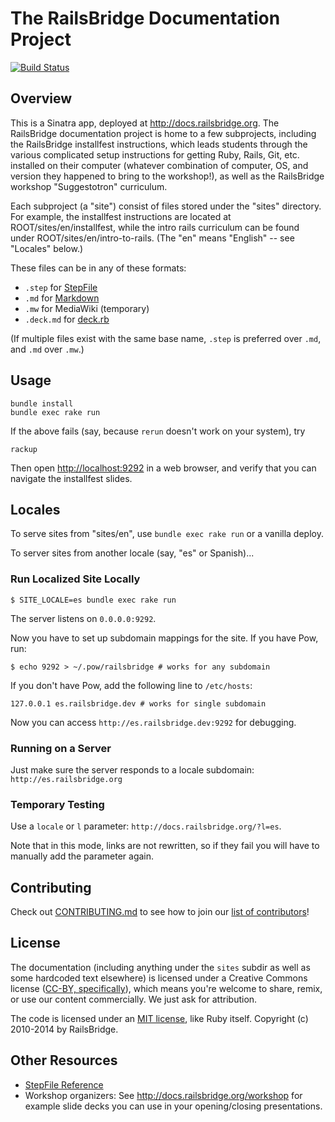 # The RailsBridge Documentation Project

[![Build Status](https://travis-ci.org/railsbridge/docs.png)](https://travis-ci.org/railsbridge/docs)

## Overview

This is a Sinatra app, deployed at <http://docs.railsbridge.org>. The RailsBridge documentation project is home to a few subprojects, including the RailsBridge installfest instructions, which leads students through the various complicated setup instructions for getting Ruby, Rails, Git, etc. installed on their computer (whatever combination of computer, OS, and version they happened to bring to the workshop!), as well as the RailsBridge workshop "Suggestotron" curriculum.

Each subproject (a "site") consist of files stored under the "sites" directory. For example, the installfest instructions are located at ROOT/sites/en/installfest, while the intro rails curriculum can be found under ROOT/sites/en/intro-to-rails. (The "en" means "English" -- see "Locales" below.)

These files can be in any of these formats:

* `.step` for [StepFile](step_file_reference.md)
* `.md` for [Markdown](http://daringfireball.net/projects/markdown/syntax)
* `.mw` for MediaWiki (temporary)
* `.deck.md` for [deck.rb](https://github.com/alexch/deck.rb)

(If multiple files exist with the same base name, `.step` is preferred over `.md`, and `.md` over `.mw`.)

## Usage

    bundle install
    bundle exec rake run

If the above fails (say, because `rerun` doesn't work on your system), try

    rackup

Then open <http://localhost:9292> in a web browser, and verify that you can navigate the installfest slides.

## Locales

To serve sites from "sites/en", use `bundle exec rake run` or a vanilla deploy.

To server sites from another locale (say, "es" or Spanish)...

### Run Localized Site Locally

    $ SITE_LOCALE=es bundle exec rake run

The server listens on `0.0.0.0:9292`.

Now you have to set up subdomain mappings for the site. If you have Pow, run:

    $ echo 9292 > ~/.pow/railsbridge # works for any subdomain

If you don't have Pow, add the following line to `/etc/hosts`:

    127.0.0.1 es.railsbridge.dev # works for single subdomain

Now you can access `http://es.railsbridge.dev:9292` for debugging.

### Running on a Server

Just make sure the server responds to a locale subdomain: `http://es.railsbridge.org`

### Temporary Testing

Use a `locale` or `l` parameter: `http://docs.railsbridge.org/?l=es`.

Note that in this mode, links are not rewritten, so if they fail you will have to manually add the parameter again.

## Contributing

Check out [CONTRIBUTING.md](CONTRIBUTING.md) to see how to join our [list of contributors](https://github.com/railsbridge/docs/contributors)!

## License

The documentation (including anything under the `sites` subdir as well as some hardcoded text elsewhere) is licensed under a Creative Commons license ([CC-BY,  specifically](http://creativecommons.org/licenses/by/3.0/)), which means you're welcome to share, remix, or use our content commercially. We just ask for attribution.

The code is licensed under an [MIT license](http://opensource.org/licenses/MIT), like Ruby itself. Copyright (c) 2010-2014 by RailsBridge.

## Other Resources

- [StepFile Reference](step_file_reference.md)
- Workshop organizers: See http://docs.railsbridge.org/workshop for example slide decks you can use in your opening/closing presentations.

